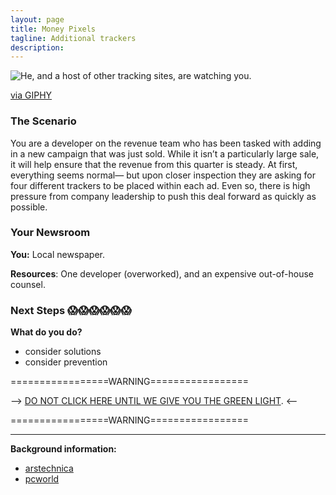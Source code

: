 ```yaml
---
layout: page
title: Money Pixels
tagline: Additional trackers
description:
---
```


![He, and a host of other tracking sites, are watching you.](https://media.giphy.com/media/l3vRa71jKG8A8kRfG/giphy.gif)

[via GIPHY](https://giphy.com/gifs/borussiadortmund-bvb-borussia-dortmund-l3vRa71jKG8A8kRfG)

### The Scenario

You are a developer on the revenue team who has been tasked with adding in a new campaign that was just sold. While it isn’t a particularly large sale, it will help ensure that the revenue from this quarter is steady. At first, everything seems normal— but upon closer inspection they are asking for four different trackers to be placed within each ad. Even so, there is high pressure from company leadership to push this deal forward as quickly as possible.


### Your Newsroom

**You:** Local newspaper.

**Resources**:  One developer (overworked), and an expensive out-of-house counsel.

### Next Steps 😱😱😱😱😱😱

**What do you do?**
 + consider solutions
 + consider prevention


=================WARNING=================

--> [DO NOT CLICK HERE UNTIL WE GIVE YOU THE GREEN LIGHT](./additional/06-money-pixels-2.html). <--

=================WARNING=================

---

**Background information:**

* [arstechnica](https://arstechnica.com/security/2016/12/millions-exposed-to-malvertising-that-hid-attack-code-in-banner-pixels/)
* [pcworld](http://www.pcworld.com/article/3039816/security/malvertising-campaigns-are-becoming-harder-to-detect.html)
